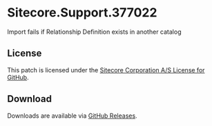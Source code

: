 # Sitecore.Support.377022
Import fails if Relationship Definition exists in another catalog

## License  
This patch is licensed under the [Sitecore Corporation A/S License for GitHub](https://github.com/sitecoresupport/Sitecore.Support.377022/blob/master/LICENSE).  

## Download  
Downloads are available via [GitHub Releases](https://github.com/sitecoresupport/Sitecore.Support.377022/releases).  
